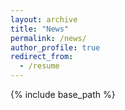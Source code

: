 ```yaml
---
layout: archive
title: "News"
permalink: /news/
author_profile: true
redirect_from:
  - /resume
---
```


{% include base_path %}

